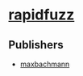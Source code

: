 # [rapidfuzz](https://pypi.org/project/rapidfuzz)



## Publishers
- [maxbachmann](https://pypi.org/user/maxbachmann)

